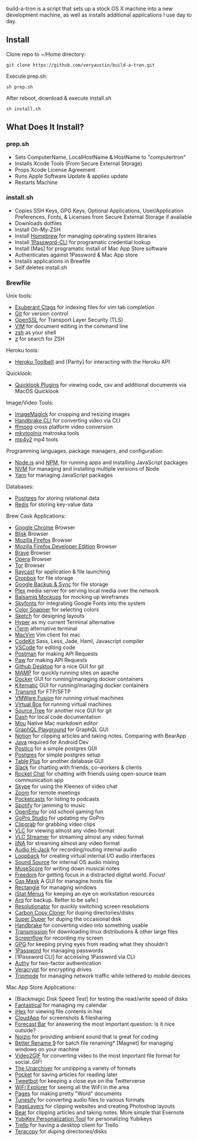 build-a-tron is a script that sets up a stock OS X machine into a new development machine, as well as installs additional applications I use day to day.

## Install

Clone repo to ~/Home directory:

```
git clone https://github.com/veryaustin/build-a-tron.git
```

Execute prep.sh:

```
sh prep.sh
```

After reboot, download & execute install.sh

```
sh install.sh
```

## What Does It Install?

### prep.sh

* Sets ComputerName, LocalHostName & HostName to "computertron"
* Installs Xcode Tools (From Secure External Storage)
* Props Xcode License Agreement
* Runs Apple Software Update & applies update
* Restarts Machine

### install.sh

* Copies SSH Keys, GPG Keys, Optional Applications, User/Application Preferences, Fonts, & Licenses from Secure External Storage if available
* Downloads dotfiles
* Install Oh-My-ZSH
* Install [Homebrew] for managing operating system libraries
* Install [1Password-CLI] for programatic credential lookup
* Install [Mas] for programatic install of Mac App Store software
* Authenticates against 1Password & Mac App store
* Installs applications in Brewfile
* Self deletes install.sh

### Brewfile

Unix tools:

* [Exuberant Ctags] for indexing files for vim tab completion
* [Git] for version control
* [OpenSSL] for Transport Layer Security (TLS)
* [VIM] for document editing in the command line
* [zsh] as your shell
* [z] for search for ZSH


Heroku tools:

* [Heroku Toolbelt] and [Parity] for interacting with the Heroku API

Quicklook:

* [Quicklook Plugins] for viewing code, csv and additional documents via MacOS Quicklook

Image/Video Tools:

* [ImageMagick] for cropping and resizing images
* [Handbrake CLI] for converting video via CLI
* [ffmpeg] cross platform video conversion
* [mkvtoolnix] matroska tools
* [mp4v2] mp4 tools

Programming languages, package managers, and configuration:

* [Node.js] and [NPM], for running apps and installing JavaScript packages
* [NVM] for managing and installing multiple versions of Node
* [Yarn] for managing JavaScript packages

Databases:

* [Postgres] for storing relational data
* [Redis] for storing key-value data

Brew Cask Applications:

* [Google Chrome] Browser
* [Blisk] Browser
* [Mozilla Firefox] Browser
* [Mozilla Firefox Developer Edition] Browser
* [Brave] Browser
* [Opera] Browser
* [Tor] Browser
* [Raycast] for application & file launching
* [Dropbox] for file storage
* [Google Backup & Sync] for file storage
* [Plex] media server for serving local media over the network
* [Balsamiq Mockups] for mocking up wireframes
* [Skyfonts] for integrating Google Fonts into the system
* [Color Snapper] for selecting colors
* [Sketch] for designing layouts
* [Hyper] as my current Terminal alternative
* [iTerm] alternative terminal
* [MacVim] Vim client for mac
* [CodeKit] Sass, Less, Jade, Haml, Javascript compiler
* [VSCode] for editing code
* [Postman] for making API Requests
* [Paw] for making API Requests
* [Github Desktop] for a nice GUI for git
* [MAMP] for quickly running sites on apache
* [Docker] GUI for running/managing docker containers
* [Kitematic] GUI for running/managing docker containers
* [Transmit] for FTP/SFTP
* [VMWare Fusion] for running virtual machines
* [Virtual Box] for running virtual machines
* [Source Tree] for another nice GUI for git
* [Dash] for local code documentation
* [Mou] Native Mac markdown editor
* [GraphQL Playground] for GraphQL GUI
* [Notion] for clipping articles and taking notes. Comparing with BearApp
* [Java] required for Android Dev
* [Postico] for a simple postgres GUI
* [Postgres] for simple postgres setup
* [Table Plus] for another database GUI
* [Slack] for chatting with friends, co-workers & clients
* [Rocket Chat] for chatting with friends using open-source team communication app
* [Skype] for using the Kleenex of video chat
* [Zoom] for remote meetings
* [Pocketcasts] for listing to podcasts
* [Spotify] for jamming to music
* [OpenEmu] for old school gaming fun
* [GoPro Studio] for updating my GoPro
* [Clipgrab] for grabbing video clips
* [VLC] for viewing almost any video format
* [VLC Streamer] for streaming almost any video format
* [iINA] for streaming almost any video format
* [Audio Hi-Jack] for recording/routing internal audio
* [Loopback] for creating virtual internal I/O audio interfaces
* [Sound Source] for internal OS audio mixing
* [MuseScore] for writing down musical notes
* [Freedom] for getting focus in a distracted digital world. Focus!
* [Gas Mask] A GUI for managine hosts file
* [Rectangle] for managing windows
* [iStat Menus] for keeping an eye on workstation resources
* [Arq] for backup. Better to be safe:)
* [Resolutionator] for quickly switching screen resolutions
* [Carbon Copy Cloner] for duping directories/disks
* [Super Duper] for duping the occasional disk
* [Handbrake] for converting video into something usable
* [Transmission] for downloading linux distributions & other large files
* [Screenflow] for recording my screen
* [GPG] for keeping prying eyes from reading what they shouldn't
* [1Password] for managing passwords
* [1Password CLI] for accessing 1Password via CLI
* [Authy] for two-factor authentication
* [Veracrypt] for encrypting drives
* [Tripmode] for managing network traffic while tethered to mobile devices

Mac App Store Applications:

* [Blackmagic Disk Speed Test] for testing the read/write speed of disks
* [Fantastical] for managing my calendar
* [iHex] for viewing file contents in hex
* [CloudApp] for screenshots & filesharing
* [Forecast Bar] for answering the most important question: Is it nice outside?
* [Noizio] for providing ambient sound that is great for coding
* [Better Rename 9] for batch file renaming* [Magnet] for managing windows on your machine
* [Video2GIF] for converting video to the most important file format for social..GIF!
* [The Unarchiver] for unzipping a variety of formats
* [Pocket] for saving articles for reading later
* [Tweetbot] for keeping a close eye on the Twitterverse
* [WiFi Explorer] for seeing all the WiFi in the area
* [Pages] for making pretty "Word" documents
* [Tunesify] for converting audio files to various formats
* [PageLayers] for clipping websites and creating Photoshop layouts
* [Bear] for clipping articles and taking notes. More simple that Evernote
* [YubiKey Personalization Tool] for personalizing Yubikeys
* [Trello] for having a desktop client for Trello
* [Teracopy] for duping directories/disks

[exuberant ctags]: http://ctags.sourceforge.net/
[heroku toolbelt]: https://toolbelt.heroku.com/
[Quicklook Plugins]: https://www.quicklookplugins.com/
[homebrew]: http://brew.sh/
[imagemagick]: http://www.imagemagick.org/
[handbrake cli]: https://handbrake.fr/docs/en/latest/cli/cli-options.html
[ffmpeg]: https://www.ffmpeg.org/
[mkvtoolnix]: https://mkvtoolnix.download/
[mp4v2]: https://github.com/pcwalton/mp4v2
[node.js]: http://nodejs.org/
[npm]: https://www.npmjs.org/
[postgres]: http://www.postgresql.org/
[git]: https://git-scm.com
[vim]: https://www.vim.org
[heroku toolbelt]: https://toolbelt.heroku.com/
[rbenv]: https://github.com/sstephenson/rbenv
[yarn]: https://yarnpkg.com/en/
[redis]: http://redis.io/
[openssl]: https://www.openssl.org/
[zsh]: http://www.zsh.org/
[z]: https://github.com/rupa/z
[nvm]: https://github.com/creationix/nvm


[Google Chrome]: https://www.google.com/chrome/
[Blisk]: https://blisk.io/
[Mozilla Firefox]: https://www.mozilla.org/en-US/firefox/new/
[Mozilla Firefox Developer Edition]: https://www.mozilla.org/en-US/firefox/developer/
[Brave]: https://brave.com
[Opera]: https://www.opera.com/
[Tor]: https://www.torproject.org/projects/torbrowser.html
[Raycast]: https://raycast.com/
[Dropbox]: http://dropbox.com/
[Google Backup & Sync]: https://www.google.com/drive/download/
[Plex]: https://www.plex.tv/
[Balsamiq Mockups]: https://balsamiq.com/products/mockups/
[Skyfonts]: http://skyfonts.com/
[Color Snapper]: http://colorsnapper.com/
[Sketch]: https://www.sketchapp.com/
[Iconjar]: https://geticonjar.com
[Hyper]: https://hyper.is/
[iterm]: https://www.iterm2.com/
[Macvim]: https://github.com/b4winckler/macvim/releases
[Codekit]: https://incident57.com/codekit/
[VSCode]: https://code.visualstudio.com/
[Postman]: https://www.getpostman.com/
[Paw]: https://paw.cloud/
[Github Desktop]: https://desktop.github.com/
[MAMP]: https://www.mamp.info/en/
[Docker]: https://www.docker.com/
[Kitematic]: https://kitematic.com/
[Transmit]: https://panic.com/transmit/
[VMWare fusion]: https://www.vmware.com/products/fusion
[Virtual Box]: https://www.virtualbox.org/wiki/Downloads
[Source Tree]: https://www.sourcetreeapp.com/
[Dash]: https://kapeli.com/dash
[Mou]: http://25.io/mou/
[GraphQL Playground]: https://www.apollographql.com/docs/apollo-server/testing/graphql-playground/
[Notion]: https://notion.so
[Java]: https://www.java.com/en/download/
[Postico]: https://eggerapps.at/postico/
[Postgres App]: http://postgresapp.com/
[Table Plus]: https://tableplus.com
[Slack]: https://slack.com/
[Rocket Chat]: https://rocket.chat/
[Skype]: http://skype.com/
[Zoom]: https://zoom.us/
[Pocketcasts]: http://www.shiftyjelly.com/pocketcasts/
[Spotify]: http://www.spotify.com/
[OpenEmu]: http://openemu.org/
[GoPro Studio]: http://shop.gopro.com/softwareandapp/gopro-studio/GoPro-Studio.html
[ClipGrab]: https://clipgrab.org/
[VLC]: http://www.videolan.org/vlc/index.html
[VLC Streamer]: http://hobbyistsoftware.com/vlcstreamer
[iINA]: https://iina.io/
[Audio Hi-Jack]: https://www.rogueamoeba.com/audiohijack/
[Loopback]: https://www.rogueamoeba.com/loopback/
[Sound Source]: https://rogueamoeba.com/soundsource/
[MuseScore]: https://musescore.org
[Freedom]: https://http://freedom.to
[Gas Mask]: https://github.com/2ndalpha/gasmask
[iStat Menus]: https://bjango.com/mac/istatmenus/
[Arq]: https://arqbackup.com
[Resolutionator]: http://manytricks.com/resolutionator/
[Carbon Copy Cloner]: https://bombich.com/
[Super Duper]: http://www.shirt-pocket.com/SuperDuper/SuperDuperDescription.html
[Teracopy]: https://www.codesector.com/
[Handbrake]: https://handbrake.fr/
[Transmission]: http://www.transmissionbt.com/
[Screenflow]: http://www.telestream.net/screenflow/overview.htm
[Rectangle]: https://rectangleapp.com/
[GPG]: https://gpgtools.org/
[1Password]: https://1password.com/
[1Password-CLI]: https://support.1password.com/command-line/
[Authy]: https://authy.com
[Tripmode]: http://tripmode.ch/
[Veracrypt]: https://veracrypt.codeplex.com/
[Fantastical]: https://flexibits.com/fantastical
[iHex]: https://itunes.apple.com/us/app/ihex-hex-editor/id909566003?mt=12
[CloudApp]: https://itunes.apple.com/us/app/cloudapp-capture-share-gifs-videos-screencasts/id417602904?mt=12
[Forecast Bar]: https://itunes.apple.com/us/app/forecast-bar-weather-radar-and-alerts/id982710545?mt=12
[Noizio]: https://itunes.apple.com/us/app/noizio/id928871589?mt=12
[Better Rename 9]: https://itunes.apple.com/us/app/better-rename-9/id414209656?mt=12
[Video2GIF]: https://itunes.apple.com/us/app/video2gif/id672062950?mt=12
[The Unarchiver]: https://itunes.apple.com/us/app/the-unarchiver/id425424353?mt=12
[Pocket]: https://itunes.apple.com/us/app/pocket/id568494494?mt=12
[Tweetbot]: https://tapbots.com/tweetbot/mac/
[WiFi Explorer]: https://itunes.apple.com/us/app/wifi-explorer/id494803304?mt=12
[Pages]: https://itunes.apple.com/us/app/pages/id409201541?mt=12
[Tunesify]: https://itunes.apple.com/us/app/tunesify/id412675054?mt=12
[Pagelayers]: https://itunes.apple.com/us/app/page-layers-website-screenshots-with-layers/id437835477?mt=12
[Bear]: https://itunes.apple.com/us/app/bear-beautiful-writing-app-for-notes-and-prose/id1091189122?mt=12
[Yubikey Personalization Tool]: https://itunes.apple.com/us/app/yubikey-personalization-tool/id638161122?mt=12
[Trello]: https://itunes.apple.com/us/app/trello/id1278508951?mt=12
